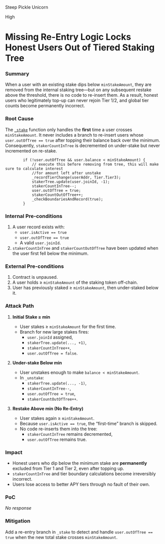 Steep Pickle Unicorn

High

# Missing Re-Entry Logic Locks Honest Users Out of Tiered Staking Tree

### Summary

When a user with an existing stake dips below `minStakeAmount`, they are removed from the internal staking tree—but on any subsequent restake above the threshold, there is no code to re-insert them. As a result, honest users who legitimately top-up can never rejoin Tier 1/2, and global tier counts become permanently incorrect.


### Root Cause


The [`_stake`](https://github.com/sherlock-audit/2025-05-layeredge/blob/main/edgen-staking/src/stake/LayerEdgeStaking.sol#L674) function only handles the **first** time a user crosses `minStakeAmount`. It never includes a branch to re-insert users whose `user.outOfTree == true` after topping their balance back over the minimum. Consequently, `stakerCountInTree` is decremented on under-stake but never incremented on re-stake.

```solidity
        if (!user.outOfTree && user.balance < minStakeAmount) {
            // execute this before removing from tree, this will make sure to calculate interest
            //for amount left after unstake
            _recordTierChange(userAddr, Tier.Tier3);
            stakerTree.update(user.joinId, -1);
            stakerCountInTree--;
            user.outOfTree = true;
            stakerCountOutOfTree++;
            _checkBoundariesAndRecord(true);
        }
```


### Internal Pre-conditions

1. A user record exists with:  
   - `user.isActive == true`  
   - `user.outOfTree == true`  
   - A valid `user.joinId`.  
2. `stakerCountInTree` and `stakerCountOutOfTree` have been updated when the user first fell below the minimum.


### External Pre-conditions

1. Contract is unpaused.  
2. A user holds ≥ `minStakeAmount` of the staking token off-chain.  
3. User has previously staked ≥ `minStakeAmount`, then under-staked below it.


### Attack Path


1. **Initial Stake ≥ min**  
   - User stakes ≥ `minStakeAmount` for the first time.  
   - Branch for new large stakes fires:  
     - `user.joinId` assigned,  
     - `stakerTree.update(..., +1)`,  
     - `stakerCountInTree++`,  
     - `user.outOfTree = false`.  

2. **Under-stake Below min**  
   - User unstakes enough to make `balance < minStakeAmount`.  
   - In `_unstake`:  
     - `stakerTree.update(..., -1)`,  
     - `stakerCountInTree--`,  
     - `user.outOfTree = true`,  
     - `stakerCountOutOfTree++`.  

3. **Restake Above min (No Re-Entry)**  
   - User stakes again ≥ `minStakeAmount`.  
   - Because `user.isActive == true`, the “first-time” branch is skipped.  
   - No code re-inserts them into the tree:  
     - `stakerCountInTree` remains decremented,  
     - `user.outOfTree` remains true.  


### Impact

- Honest users who dip below the minimum stake are **permanently** excluded from Tier 1 and Tier 2, even after topping up.  
- `stakerCountInTree` and tier boundary calculations become irreversibly incorrect.  
- Users lose access to better APY tiers through no fault of their own.


### PoC

_No response_

### Mitigation


Add a re-entry branch in `_stake` to detect and handle `user.outOfTree == true` when the new total stake crosses `minStakeAmount`.